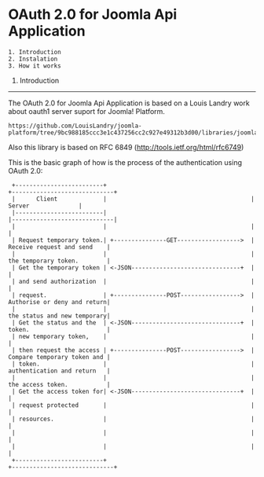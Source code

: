 OAuth 2.0 for Joomla Api Application
====================================

	1. Introduction
	2. Instalation
	3. How it works


1. Introduction
---------------

The OAuth 2.0 for Joomla Api Application is based on a Louis Landry work about 
oauth1 server suport for Joomla! Platform.

```
https://github.com/LouisLandry/joomla-platform/tree/9bc988185ccc3e1c437256cc2c927e49312b3d00/libraries/joomla/oauth1
```
Also this library is based on RFC 6849 (http://tools.ietf.org/html/rfc6749)


This is the basic graph of how is the process of the authentication using OAuth 2.0:

```
 +-------------------------+                                         +-----------------------------+
 |      Client             |                                         |         Server              |
 |-------------------------|                                         |-----------------------------|
 |                         |                                         |                             |
 | Request temporary token.| +---------------GET------------------>  | Receive request and send    |
 |                         |                                         | the temporary token.        |
 | Get the temporary token | <-JSON-------------------------------+  |                             |
 | and send authorization  |                                         |                             |
 | request.                | +---------------POST----------------->  | Authorise or deny and return|
 |                         |                                         | the status and new temporary|
 | Get the status and the  | <-JSON-------------------------------+  | token.                      |
 | new temporary token,    |                                         |                             |
 | then request the access | +---------------POST----------------->  | Compare temporary token and |
 | token.                  |                                         | authentication and return   |
 |                         |                                         | the access token.           |
 | Get the access token for| <-JSON-------------------------------+  |                             |
 | request protected       |                                         |                             |
 | resources.              |                                         |                             |
 |                         |                                         |                             |
 |                         |                                         |                             |
 +-------------------------+                                         +-----------------------------+
```
